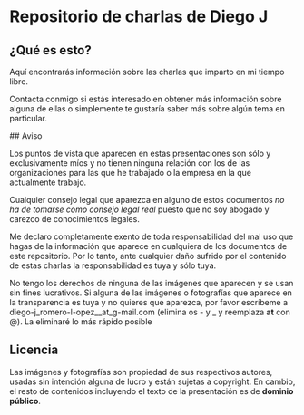 # Repositorio de charlas de Diego J

## ¿Qué es esto?

Aquí encontrarás información sobre las charlas que imparto en mi tiempo libre.

Contacta conmigo si estás interesado en obtener más información sobre alguna de ellas o simplemente te gustaría saber más sobre algún tema en particular.

## Aviso

Los puntos de vista que aparecen en estas presentaciones son sólo y exclusivamente míos y no tienen ninguna relación con los de las organizaciones para las que he trabajado o la empresa en la que actualmente trabajo.

Cualquier consejo legal que aparezca en alguno de estos documentos *no ha de tomarse como consejo legal real* puesto que no soy abogado y carezco de conocimientos legales.

Me declaro completamente exento de toda responsabilidad del mal uso que hagas de la información que aparece en cualquiera de los documentos de este repositorio. Por lo tanto, ante cualquier daño sufrido por el contenido de estas charlas la responsabilidad es tuya y  sólo tuya.

No tengo los derechos de ninguna de las imágenes que aparecen y se usan sin fines lucrativos. Si alguna de las imágenes o fotografías que aparece en la transparencia es tuya y no quieres que aparezca, por favor escríbeme a diego-j_romero-l-opez__at_g-mail.com (elimina os - y _ y reemplaza **at** con @). La eliminaré lo más rápido posible

## Licencia

Las imágenes y fotografías son propiedad de sus respectivos autores, usadas sin intención alguna de lucro y están sujetas a copyright. En cambio, el resto de contenidos incluyendo el texto de la presentación es de **dominio público**.
